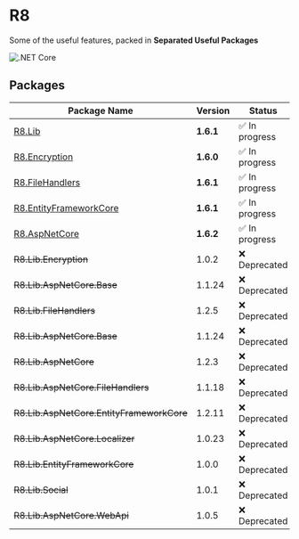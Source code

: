 # R8
Some of the useful features, packed in **Separated Useful Packages**

![.NET Core](https://github.com/arashaan/R8/workflows/.NET%20Core/badge.svg?branch=master)

## Packages
| Package Name                             | Version | Status      |
|------------------------------------------|---------|-------------|
| [R8.Lib](https://github.com/iamr8/R8/packages/457669)                                   | **1.6.1**   | :white_check_mark: In progress |
| [R8.Encryption](https://github.com/iamr8/R8/packages/494826)                            | **1.6.0**   | :white_check_mark: In progress |
| [R8.FileHandlers](https://github.com/iamr8/R8/packages/494825)                          | **1.6.1**   | :white_check_mark: In progress |
| [R8.EntityFrameworkCore](https://github.com/iamr8/R8/packages/494829)                   | **1.6.1**   | :white_check_mark: In progress |
| [R8.AspNetCore](https://github.com/iamr8/R8/packages/494830)                            | **1.6.2**   | :white_check_mark: In progress |
| ~~R8.Lib.Encryption~~                    | 1.0.2   | :x: Deprecated  |
| ~~R8.Lib.AspNetCore.Base~~               | 1.1.24  | :x: Deprecated  |
| ~~R8.Lib.FileHandlers~~                  | 1.2.5   | :x: Deprecated  |
| ~~R8.Lib.AspNetCore.Base~~               | 1.1.24  | :x: Deprecated  |
| ~~R8.Lib.AspNetCore~~                    | 1.2.3   | :x: Deprecated  |
| ~~R8.Lib.AspNetCore.FileHandlers~~       | 1.1.18  | :x: Deprecated  |
| ~~R8.Lib.AspNetCore.EntityFrameworkCore~~| 1.2.11  | :x: Deprecated  |
| ~~R8.Lib.AspNetCore.Localizer~~          | 1.0.23  | :x: Deprecated  |
| ~~R8.Lib.EntityFrameworkCore~~           | 1.0.0   | :x: Deprecated  |
| ~~R8.Lib.Social~~                        | 1.0.1   | :x: Deprecated  |
| ~~R8.Lib.AspNetCore.WebApi~~             | 1.0.5   | :x: Deprecated  |
